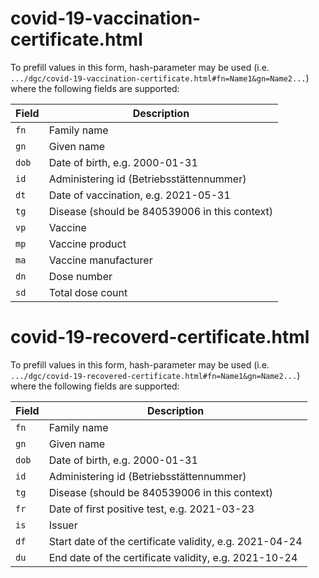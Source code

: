 # covid-19-vaccination-certificate.html

To prefill values in this form, hash-parameter may be used (i.e. `.../dgc/covid-19-vaccination-certificate.html#fn=Name1&gn=Name2...`) where the following fields are supported:

| Field | Description |
| ----- | ----------- |
| `fn`  | Family name |
| `gn`  | Given name |
| `dob` | Date of birth, e.g. 2000-01-31 |
| `id`  | Administering id (Betriebsstättennummer) |
| `dt`  | Date of vaccination, e.g. 2021-05-31 |
| `tg`  | Disease (should be 840539006 in this context)
| `vp`  | Vaccine |
| `mp`  | Vaccine product |
| `ma`  | Vaccine manufacturer |
| `dn`  | Dose number |
| `sd`  | Total dose count |

# covid-19-recoverd-certificate.html

To prefill values in this form, hash-parameter may be used (i.e. `.../dgc/covid-19-recovered-certificate.html#fn=Name1&gn=Name2...`) where the following fields are supported:

| Field | Description |
| ----- | ----------- |
| `fn`  | Family name |
| `gn`  | Given name |
| `dob` | Date of birth, e.g. 2000-01-31 |
| `id`  | Administering id (Betriebsstättennummer) |
| `tg`  | Disease (should be 840539006 in this context)
| `fr`  | Date of first positive test, e.g. 2021-03-23 |
| `is`  | Issuer |
| `df`  | Start date of the certificate validity, e.g. 2021-04-24 |
| `du`  | End date of the certificate validity, e.g. 2021-10-24 |
